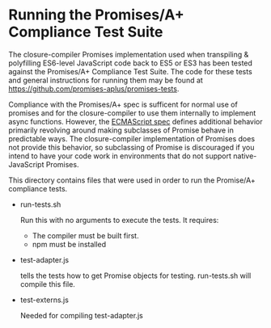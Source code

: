 # Running the Promises/A+ Compliance Test Suite

The closure-compiler Promises implementation used when transpiling & polyfilling
ES6-level JavaScript code back to ES5 or ES3 has been tested against the
Promises/A+ Compliance Test Suite. The code for these tests and general
instructions for running them may be found at
https://github.com/promises-aplus/promises-tests.

Compliance with the Promises/A+ spec is sufficent for normal use of promises
and for the closure-compiler to use them internally to implement async
functions. However, the [ECMAScript spec](https://tc39.github.io/ecma262/)
defines additional behavior primarily revolving around making subclasses of
Promise behave in predictable ways. The closure-compiler implementation of
Promises does not provide this behavior, so subclassing of Promise is
discouraged if you intend to have your code work in environments that do not
support native-JavaScript Promises.

This directory contains files that were used in order to run the Promise/A+
compliance tests.


*   run-tests.sh


    Run this with no arguments to execute the tests. It requires:

    *   The compiler must be built first.
    *   npm must be installed

*   test-adapter.js

    tells the tests how to get Promise objects for testing.
    run-tests.sh will compile this file.

*   test-externs.js

    Needed for compiling test-adapter.js
